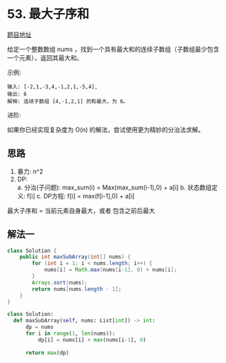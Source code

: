 # 53. 最大子序和

[题目地址](https://leetcode-cn.com/problems/maximum-subarray)

给定一个整数数组 nums ，找到一个具有最大和的连续子数组（子数组最少包含一个元素），返回其最大和。

示例:

```
输入: [-2,1,-3,4,-1,2,1,-5,4],
输出: 6
解释: 连续子数组 [4,-1,2,1] 的和最大，为 6。
```

进阶:

如果你已经实现复杂度为 O(n) 的解法，尝试使用更为精妙的分治法求解。

## 思路

1. 暴力: n^2
2. DP:   
  a. 分治(子问题): max_sum(i) = Max(max_sum(i-1),0) + a[i]
  b. 状态数组定义: f[i]
  c. DP方程: f[i] = max(f[i-1],0) + a[i]

最大子序和 = 当前元素自身最大，或者 包含之前后最大

## 解法一

```Java
class Solution {
    public int maxSubArray(int[] nums) {
        for (int i = 1; i < nums.length; i++) {
            nums[i] = Math.max(nums[i-1], 0) + nums[i];
        }
        Arrays.sort(nums);
        return nums[nums.length - 1];
    }
}
```

```python
class Solution:
  def maxSubArray(self, nums: List[int]) -> int:
      dp = nums
      for i in range(1, len(nums)):
          dp[i] = nums[i] + max(nums[i-1], 0)
      
      return max(dp)
``` 

